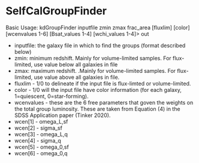 # SelfCalGroupFinder

Basic Usage:
kdGroupFinder inputfile zmin zmax frac_area [fluxlim] [color] [wcenvalues 1-6] [Bsat_values 1-4] [wchi_values 1-4]> out

- inputfile: the galaxy file in which to find the groups (format described below)
- zmin: minimum redshift. Mainly for volume-limited samples. For flux-limited, use value below all galaxies in file
- zmax: maximum redshift. .Mainly for volume-limited samples. For flux-limited, use value above all galaxies in file.
- fluxlim - 1/0 to delineate if the input file is flux-limted or volume-limited.
- color - 1/0 will the input file have color information (for each galaxy, 1=quiescent, 0=star-forming).
- wcenvalues - these are the 6 free parameters that goven the weights on the total group luminosity. These are taken from Equation (4) in the SDSS Application paper (Tinker 2020).
 - wcen[1] - omega_L,sf 
 - wcen[2] - sigma_sf
 - wcen[3] - omega_L,q
 - wcen[4] - sigma_q
 - wcen[5] - omega_0,sf
 - wcen[6] - omega_0,q
